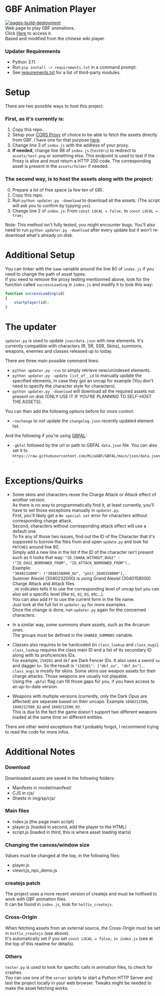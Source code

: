 # GBF Animation Player  
[![pages-build-deployment](https://github.com/MizaGBF/GBFAP/actions/workflows/pages/pages-build-deployment/badge.svg)](https://github.com/MizaGBF/GBFAP/actions/workflows/pages/pages-build-deployment)  
Web page to play GBF animations.  
Click [Here](https://mizagbf.github.io/GBFAP) to access it.  
Based and modified from the chinese wiki player.  
  
### Updater Requirements  
* Python 3.11.
* Run `pip install -r requirements.txt` in a command prompt.
* See [requirements.txt](https://github.com/MizaGBF/GBFAP/blob/master/requirements.txt) for a list of third-party modules.  
  
# Setup  
There are two possible ways to host this project.  
  
### First, as it's currently is:
1. Copy this repo.  
2. Setup your [CORS Proxy](https://github.com/Rob--W/cors-anywhere) of choice to be able to fetch the assets directly from GBF. I have one for that purpose [here](https://github.com/MizaGBF/GBFCP).  
3. Change line 3 of `index.js` with the address of your proxy.  
4. **If needed**, change line 98 of `index.js` (`testUri`) to redirect to `assets/test.png` or something else. This endpoint is used to test if the Proxy is alive and must return a HTTP 200 code. The corresponding asset is present in the `assets/folder` if needed.  
  
### The second way, is to host the assets along with the project:
0. Prepare a lot of free space (a few ten of GB).  
1. Copy this repo.  
2. Run `python updater.py -download` to download all the assets. (The script will ask you to confirm by typying `yes`).  
3. Change line 2 of `index.js`: From `const LOCAL = false;` to `const LOCAL = true;`  
  
Note: This method isn't fully tested, you might encounter bugs. You'll also need to run `python updater.py -download` after every update but it won't re-download what's already on disk.  
  
# Additional Setup  
You can tinker with the `Game` variable around the line 80 of `index.js` if you need to change the path of asset types.  
If you need to remove the proxy testing mentionned above, look for the function called `successLoading` in  `index.js` and modify it to look this way:
```javascript
function successLoading(id)
{
    startplayer(id);
}
```  
  
# The updater  
`updater.py` is used to update `json/data.json` with new elements.
It's currently compatible with characters (R, SR, SSR, Skins), summons, weapons, enemies and classes released up to today.  
  
There are three main possible command lines:
* `python updater.py -run` to simply retrieve new/unindexed elements.  
* `python updater.py -update list_of__id` to manually update the specified elements, in case they got an uncap for example (You don't need to specify the character style for characters).  
* `python updater.py -download` will download all the required assets not present on disk (ONLY USE IT IF YOU'RE PLANNING TO SELF-HOST THE ASSETS).  
  
You can then add the following options before for more control:
* `-nochange` to not update the `changelog.json` recently updated element list.  
  
And the following if you're using [GBFAL](https://github.com/MizaGBF/GBFAL):
* `-gbfal` followed by the url or path to GBFAL `data.json` file. You can also set it to `https://raw.githubusercontent.com/MizaGBF/GBFAL/main/json/data.json`.  
  
# Exceptions/Quirks  
* Some skins and characters reuse the Charge Attack or Attack effect of another version.  
As there is no way to programmatically find it, at least currently, you'll have to set those exceptions manually in `updater.py`.  
First, you'll likely get a `No special set` error for characters without corresponding charge attack.  
Second, characters without corresponding attack effect will use a default one.  
To fix any of those two issues, find out the ID of the Character that it's supposed to borrow the files from and open `update.py` and look for `PATCHES` around line 80.  
Simply add a new line in the list if the ID of the character isn't present such as it looks that way:
`"ID_CHARA_WITHOUT_OUGI" : ("ID_OUGI_BORROWED_FROM", "ID_ATTACK_BORROWED_FROM"),`.  
Example:  
`"3040232000": ("3040158000_UU", "phit_3040158000"),`.  
Summer Alexiel (3040232000) is using Grand Alexiel (3040158000) Charge Attack and Attack files.  
`_UU` indicates tells it to use the corresponding level of uncap but you can also set a specific level (like `01`, `02`, `03`, etc...).  
You can also add `FF` to use the current form in the file name.  
Just look at the full list in `updater.py` for more examples.  
Once the change is done, run `updater.py` again for the concerned characters.  
  
* In a similar way, some summons share assets, such as the Arcarum ones.  
The groups must be defined in the `SHARED_SUMMONS` variable.  
  
* Classes also requires to be hardcoded (in `class_lookup` and `class_ougi`).  
`class_lookup` requires the class main ID and a list of its secondary ID along with its proficiencies IDs.  
For example, `150201` and `dkf` are Dark Fencer IDs. It also uses a sword `sw` and dagger `kn`. So the result is `"150201": ["dkf_sw", "dkf_kn"],`.  
`class_ougi` is mostly for skins. Some skins use weapon assets for their charge attacks. Those weapons are usually not playable.  
Using the `-gbfal` flag can fill those gaps for you, if you have access to an up-to-date version.  
  
* Weapons with multiple versions (currently, only the Dark Opus are affected) are separate based on their uncaps. Example `1040212500`, `1040212500_02` and `1040212500_03`.  
This is due to the fact the game doesn't support two different weapons loaded at the same time on different entities.  
  
There are other weird exceptions that I probably forgot, I recommend trying to read the code for more infos.  
  
# Additional Notes  
### Download  
Downloaded assets are saved in the following folders:  
* Manifests in model/manifest/
* CJS in cjs/
* Sheets in img/sp/cjs/
  
### Main files  
* index.js (the page main script)  
* player.js (loaded in second, add the player to the HTML)  
* script.js (loaded in third, this is where asset loading starts)  
  
### Changing the canvas/window size  
Values must be changed at the top, in the following files:
* player.js  
* view/cjs_npc_demo.js  
  
### createjs patch  
The project uses a more recent version of createjs and must be hotfixed to work with GBF animation files.  
It can be found in `index.js`, look for `hotfix_createjs`.  
  
### Cross-Origin  
When fetching assets from an external source, the Cross-Origin must be set in `hotfix_createjs` (see above).  
It's automatically set if you set `const LOCAL = false;` `in index.js` (see at the top of this readme for details).  
  
### Others  
`tester.py` is used to look for specific calls in animation files, to check for crashes.  
You can use one of the `server` scripts to start a Python HTTP Server and test the project locally in your web browser. Tweaks might be needed to make the asset fetching works.  
  
  